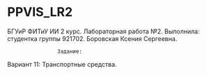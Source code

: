 # PPVIS_LR2
БГУиР ФИТиУ ИИ 2 курс. 
Лабораторная работа №2. 
Выполнила: студентка группы 921702. Боровская Ксения Сергеевна. 

					Задание:
Вариант 11: Транспортные средства.

